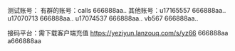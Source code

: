 测试账号：
有群的账号：calls 666888aa..
其他账号：u17165557   666888aa..
u17070713   666888aa..
u17074537   666888aa..
vb567  666888aa..

接码平台：需下载客户端充值
https://yeziyun.lanzouq.com/s/yz66
666888aa
a666888aa